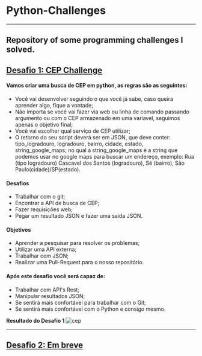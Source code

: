 # Python-Challenges
---
Repository of some programming challenges I solved. 
---
## [Desafio 1: CEP Challenge](https://github.com/nunesdaniel/Python-Challenges/tree/master/CEP-Challenge/Desafio)
#### Vamos criar uma busca de CEP em python, as regras são as seguintes:
 - Você vai desenvolver seguindo o que você já sabe, caso queira aprender algo, fique a vontade;
 - Não importa se você vai fazer via web ou linha de comando passando argumento ou com o CEP armazenado em uma variavel, seguimos apenas o objetivo final;
 - Você vai escolher qual serviço de CEP utilizar;
 - O retorno do seu script deverá ser em JSON, que deve conter: tipo_logradouro, logradouro, bairro, cidade, estado, string_google_maps; no qual a string_google_maps é a string que podemos usar no google maps para buscar um endereço, exemplo: Rua (tipo logradouro) Cascavel dos Santos (logradouro), Sé (bairro), São Paulo(cidade)/SP(estado).

#### Desafios
 - Trabalhar com o git;
 - Encontrar a API de busca de CEP;
 - Fazer requisições web;
 - Pegar um resultado JSON e fazer uma saida JSON.

#### Objetivos
 - Aprender a pesquisar para resolver os problemas;
 - Utilizar uma API externa;
 - Trabalhar com JSON;
 - Realizar uma Pull-Request para o nosso repositório.

#### Após este desafio você será capaz de:
 - Trabalhar com API's Rest;
 - Manipular resultados JSON;
 - Se sentirá mais confortável para trabalhar com o Git;
 - Se sentirá mais confortável com o Python e consigo mesmo.
 
 **Resultado do Desafio 1**
 ![cep](https://raw.githubusercontent.com/nunesdaniel/Python-Challenges/master/img/print.png)
 
---

## [Desafio 2: Em breve](https://github.com/nunesdaniel/Python-Challenges)
